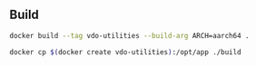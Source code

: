 
## Build

```bash
docker build --tag vdo-utilities --build-arg ARCH=aarch64 .
```
```bash
docker cp $(docker create vdo-utilities):/opt/app ./build
```